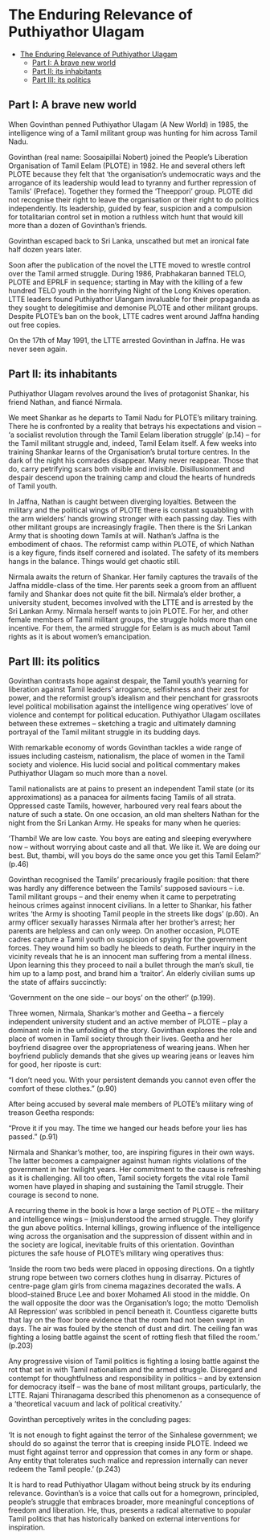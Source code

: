 # The Enduring Relevance of Puthiyathor Ulagam

- [The Enduring Relevance of Puthiyathor Ulagam](#the-enduring-relevance-of-puthiyathor-ulagam)
  - [Part I: A brave new world](#part-i-a-brave-new-world)
  - [Part II: its inhabitants](#part-ii-its-inhabitants)
  - [Part III: its politics](#part-iii-its-politics)


## Part I: A brave new world

When Govinthan penned Puthiyathor Ulagam (A New World) in 1985, the intelligence wing of a Tamil militant group was hunting for him across Tamil Nadu.

Govinthan (real name: Soosaipillai Nobert) joined the People’s Liberation Organisation of Tamil Eelam (PLOTE) in 1982. He and several others left PLOTE because they felt that ‘the organisation’s undemocratic ways and the arrogance of its leadership would lead to tyranny and further repression of Tamils’ (Preface). Together they formed the ‘Theeppori’ group. PLOTE did not recognise their right to leave the organisation or their right to do politics independently. Its leadership, guided by fear, suspicion and a compulsion for totalitarian control set in motion a ruthless witch hunt that would kill more than a dozen of Govinthan’s friends.

Govinthan escaped back to Sri Lanka, unscathed but met an ironical fate half dozen years later.

Soon after the publication of the novel the LTTE moved to wrestle control over the Tamil armed struggle. During 1986, Prabhakaran banned TELO, PLOTE and EPRLF in sequence; starting in May with the killing of a few hundred TELO youth in the horrifying Night of the Long Knives operation. LTTE leaders found Puthiyathor Ulangam invaluable for their propaganda as they sought to delegitimise and demonise PLOTE and other militant groups. Despite PLOTE’s ban on the book, LTTE cadres went around Jaffna handing out free copies.

On the 17th of May 1991, the LTTE arrested Govinthan in Jaffna. He was never seen again.

## Part II: its inhabitants

Puthiyathor Ulagam revolves around the lives of protagonist Shankar, his friend Nathan, and fiancé Nirmala.

We meet Shankar as he departs to Tamil Nadu for PLOTE’s military training. There he is confronted by a reality that betrays his expectations and vision – ‘a socialist revolution through the Tamil Eelam liberation struggle’ (p.14) – for the Tamil militant struggle and, indeed, Tamil Eelam itself. A few weeks into training Shankar learns of the Organisation’s brutal torture centres. In the dark of the night his comrades disappear. Many never reappear. Those that do, carry petrifying scars both visible and invisible. Disillusionment and despair descend upon the training camp and cloud the hearts of hundreds of Tamil youth.

In Jaffna, Nathan is caught between diverging loyalties. Between the military and the political wings of PLOTE there is constant squabbling with the arm wielders’ hands growing stronger with each passing day. Ties with other militant groups are increasingly fragile. Then there is the Sri Lankan Army that is shooting down Tamils at will. Nathan’s Jaffna is the embodiment of chaos. The reformist camp within PLOTE, of which Nathan is a key figure, finds itself cornered and isolated. The safety of its members hangs in the balance. Things would get chaotic still.

Nirmala awaits the return of Shankar. Her family captures the travails of the Jaffna middle-class of the time. Her parents seek a groom from an affluent family and Shankar does not quite fit the bill. Nirmala’s elder brother, a university student, becomes involved with the LTTE and is arrested by the Sri Lankan Army. Nirmala herself wants to join PLOTE. For her, and other female members of Tamil militant groups, the struggle holds more than one incentive. For them, the armed struggle for Eelam is as much about Tamil rights as it is about women’s emancipation.

## Part III: its politics 

Govinthan contrasts hope against despair, the Tamil youth’s yearning for liberation against Tamil leaders’ arrogance, selfishness and their zest for power, and the reformist group’s idealism and their penchant for grassroots level political mobilisation against the intelligence wing operatives’ love of violence and contempt for political education. Puthiyathor Ulagam oscillates between these extremes – sketching a tragic and ultimately damning portrayal of the Tamil militant struggle in its budding days.

With remarkable economy of words Govinthan tackles a wide range of issues including casteism, nationalism, the place of women in the Tamil society and violence. His lucid social and political commentary makes Puthiyathor Ulagam so much more than a novel.

Tamil nationalists are at pains to present an independent Tamil state (or its approximations) as a panacea for ailments facing Tamils of all strata. Oppressed caste Tamils, however, harboured very real fears about the nature of such a state. On one occasion, an old man shelters Nathan for the night from the Sri Lankan Army. He speaks for many when he queries:

‘Thambi! We are low caste. You boys are eating and sleeping everywhere now – without worrying about caste and all that. We like it. We are doing our best. But, thambi, will you boys do the same once you get this Tamil Eelam?’ (p.46)

Govinthan recognised the Tamils’ precariously fragile position: that there was hardly any difference between the Tamils’ supposed saviours – i.e. Tamil militant groups – and their enemy when it came to perpetrating heinous crimes against innocent civilians. In a letter to Shankar, his father writes ‘the Army is shooting Tamil people in the streets like dogs’ (p.60). An army officer sexually harasses Nirmala after her brother’s arrest; her parents are helpless and can only weep. On another occasion, PLOTE cadres capture a Tamil youth on suspicion of spying for the government forces. They wound him so badly he bleeds to death. Further inquiry in the vicinity reveals that he is an innocent man suffering from a mental illness. Upon learning this they proceed to nail a bullet through the man’s skull, tie him up to a lamp post, and brand him a ‘traitor’. An elderly civilian sums up the state of affairs succinctly:

‘Government on the one side – our boys’ on the other!’ (p.199).

Three women, Nirmala, Shankar’s mother and Geetha – a fiercely independent university student and an active member of PLOTE – play a dominant role in the unfolding of the story. Govinthan explores the role and place of women in Tamil society through their lives. Geetha and her boyfriend disagree over the appropriateness of wearing jeans. When her boyfriend publicly demands that she gives up wearing jeans or leaves him for good, her riposte is curt:

“I don’t need you. With your persistent demands you cannot even offer the comfort of these clothes.” (p.90)

After being accused by several male members of PLOTE’s military wing of treason Geetha responds:

“Prove it if you may. The time we hanged our heads before your lies has passed.” (p.91)

Nirmala and Shankar’s mother, too, are inspiring figures in their own ways. The latter becomes a campaigner against human rights violations of the government in her twilight years. Her commitment to the cause is refreshing as it is challenging. All too often, Tamil society forgets the vital role Tamil women have played in shaping and sustaining the Tamil struggle. Their courage is second to none.

A recurring theme in the book is how a large section of PLOTE – the military and intelligence wings – (mis)understood the armed struggle. They glorify the gun above politics. Internal killings, growing influence of the intelligence wing across the organisation and the suppression of dissent within and in the society are logical, inevitable fruits of this orientation. Govinthan pictures the safe house of PLOTE’s military wing operatives thus:

‘Inside the room two beds were placed in opposing directions. On a tightly strung rope between two corners clothes hung in disarray. Pictures of centre-page glam girls from cinema magazines decorated the walls. A blood-stained Bruce Lee and boxer Mohamed Ali stood in the middle. On the wall opposite the door was the Organisation’s logo; the motto ‘Demolish All Repression’ was scribbled in pencil beneath it. Countless cigarette butts that lay on the floor bore evidence that the room had not been swept in days. The air was fouled by the stench of dust and dirt. The ceiling fan was fighting a losing battle against the scent of rotting flesh that filled the room.’ (p.203)

Any progressive vision of Tamil politics is fighting a losing battle against the rot that set in with Tamil nationalism and the armed struggle. Disregard and contempt for thoughtfulness and responsibility in politics – and by extension for democracy itself – was the bane of most militant groups, particularly, the LTTE. Rajani Thiranagama described this phenomenon as a consequence of a ‘theoretical vacuum and lack of political creativity.’

Govinthan perceptively writes in the concluding pages:

‘It is not enough to fight against the terror of the Sinhalese government; we should do so against the terror that is creeping inside PLOTE. Indeed we must fight against terror and oppression that comes in any form or shape. Any entity that tolerates such malice and repression internally can never redeem the Tamil people.’ (p.243)

It is hard to read Puthiyathor Ulagam without being struck by its enduring relevance. Govinthan’s is a voice that calls out for a homegrown, principled, people’s struggle that embraces broader, more meaningful conceptions of freedom and liberation. He, thus, presents a radical alternative to popular Tamil politics that has historically banked on external interventions for inspiration.